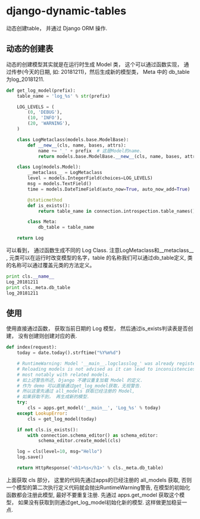 django-dynamic-tables
=====================

动态创建table， 并通过 Django ORM 操作.


## 动态的创建表

动态的创建模型其实就是在运行时生成 Model 类， 这个可以通过函数实现， 通过传参(今天的日期, 如: 20181211)，然后生成新的模型类， Meta 中的 db\_table 为log\_20181211.

```python
def get_log_model(prefix):
    table_name = 'log_%s' % str(prefix)

    LOG_LEVELS = (
        (0, 'DEBUG'),
        (10, 'INFO'),
        (20, 'WARNING'),
    )

    class LogMetaclass(models.base.ModelBase):
        def __new__(cls, name, bases, attrs):
            name += '_' + prefix  # 这是Model的name.
            return models.base.ModelBase.__new__(cls, name, bases, attrs)

    class Log(models.Model):
        __metaclass__ = LogMetaclass
        level = models.IntegerField(choices=LOG_LEVELS)
        msg = models.TextField()
        time = models.DateTimeField(auto_now=True, auto_now_add=True)

        @staticmethod
        def is_exists():
            return table_name in connection.introspection.table_names()

        class Meta:
            db_table = table_name

    return Log
```

可以看到， 通过函数生成不同的 Log Class. 注意LogMetaclass和\_\_metaclass\_\_  , 元类可以在运行时改变模型的名字，table 的名称我们可以通过db\_table定义, 类的名称可以通过覆盖元类的方法定义。

```python
print cls.__name__
Log_20181211
print cls._meta.db_table
log_20181211
```

## 使用

使用直接通过函数， 获取当前日期的 Log 模型， 然后通过is\_exists判读表是否创建， 没有创建则创建对应的表.


```python
def index(request):
    today = date.today().strftime("%Y%m%d")

    # RuntimeWarning: Model '__main__.logclasslog_' was already registered.
    # Reloading models is not advised as it can lead to inconsistencies
    # most notably with related models.
    # 如上述警告所述, Django 不建议重复加载 Model 的定义.
    # 作为 demo 可以直接通过get_log_model获取，无视警告.
    # 所以这里先通过 all_models 获取已经注册的 Model,
    # 如果获取不到， 再生成新的模型.
    try:
        cls = apps.get_model('__main__', 'Log_%s' % today)
    except LookupError:
        cls = get_log_model(today)

    if not cls.is_exists():
        with connection.schema_editor() as schema_editor:
            schema_editor.create_model(cls)

    log = cls(level=10, msg="Hello")
    log.save()

    return HttpResponse('<h1>%s</h1>' % cls._meta.db_table)
```

上面获取 cls 部分， 这里的代码先通过apps的已经注册的 all_models 获取, 否则一个模型的第二次执行定义代码就会抛出RuntimeWarning警告, 在模型的初始化函数都会注册此模型, 最好不要重复注册. 先通过 apps.get_model 获取这个模型， 如果没有获取到则通过get_log_model初始化新的模型. 这样做更加稳妥一点.

